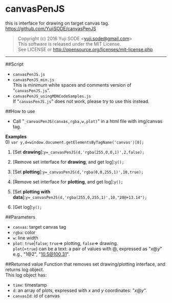 # canvasPenJS
this is interface for drawing on target canvas tag.  
https://github.com/YujiSODE/canvasPenJS

>Copyright (c) 2016 Yuji SODE \<yuji.sode@gmail.com\>  
>This software is released under the MIT License.  
>See LICENSE or http://opensource.org/licenses/mit-license.php
______

##Script
* `canvasPenJS.js`
* `canvasPenJS_min.js`  
  This is minimum white spaces and comments version of "`canvasPenJS.js`".
* `canvasPenJS_usingMDNCodeSamples.js`  
  If "`canvasPenJS.js`" does not work, please try to use this instead.

##How to use
* Call "`_canvasPenJS(canvas,rgba,w,plot)`" in a html file with img/canvas tag.

__Examples__  
0) `var y,d=window.document.getElementsByTagName('canvas')[0];`

1) \[Set __drawing__\]:`y=_canvasPenJS(d,'rgba(255,0,0,1)',2,false);`  
2) \[Remove set interface for __drawing__, and get log\]:`y();`

1) \[Set __plotting__\]:`y=_canvasPenJS(d,'rgba(0,0,255,1)',10,true);`  
2) \[Remove set interface for __plotting__, and get log\]:`y();`  

1) \[Set __plotting with data__\]:`y=_canvasPenJS(d,'rgba(255,0,255,1)',10,"20@+13.14");`  
2) \[Get log\]:`y();`

##Parameters
* `canvas`: target canvas tag
* `rgba`: color
* `w`: line width
* `plot`: `true`|`false`; `true`=> plotting, `false`=> drawing.  
  `plot`\(=`true`\) can be a text: a pair of values with @, expressed as "_x_@_y_" e.g., "1@2", "10.5@100.31".

##Returned value
Function that removes set drawing/plotting interface, and returns log object.  
This log object has:
* `time`: timestamp
* `d`: an array of plots, expressed with _x_ and _y_ coordinates: "_x_@_y_".
* `canvasId`: id of canvas
